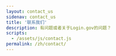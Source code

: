 ```yaml
---
layout: contact_us
sidenav: contact_us
title: '联系我们'
description: 有问题或者关于Login.gov的问题？
scripts:
  - /assets/js/contact.js
permalink: /zh/contact/
---
```

